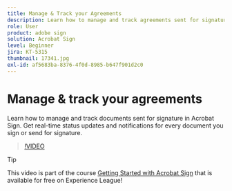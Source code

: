 ```yaml
---
title: Manage & Track your Agreements
description: Learn how to manage and track agreements sent for signature in Acrobat Sign
role: User
product: adobe sign
solution: Acrobat Sign
level: Beginner
jira: KT-5315
thumbnail: 17341.jpg
exl-id: af5683ba-8376-4f0d-8985-b647f901d2c0
---
```

# Manage & track your agreements

Learn how to manage and track documents sent for signature in Acrobat Sign. Get real-time status updates and notifications for every document you sign or send for signature.

>[!VIDEO](https://video.tv.adobe.com/v/338695?quality=12&learn=on&hidetitle=true)

>[!TIP]
>
>This video is part of the course [Getting Started with Acrobat Sign](https://experienceleague.adobe.com/?recommended=Sign-U-1-2020.1) that is available for free on Experience League!
